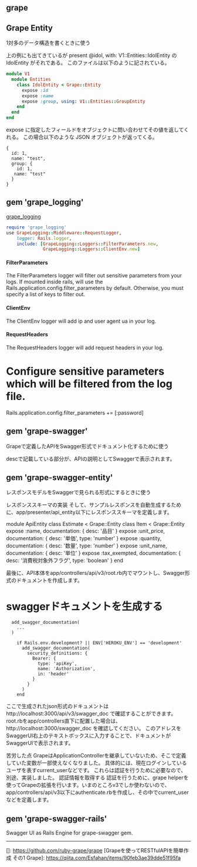 ## grape


## Grape Entity

1対多のデータ構造を書くときに使う

上の例にも出てきているが present @idol, with: V1::Entities::IdolEntity の IdolEntity がそれである。 このファイルは以下のように記されている。


```ruby
module V1
  module Entities
    class IdolEntity < Grape::Entity
      expose :id
      expose :name
      expose :group, using: V1::Entities::GroupEntity
    end
  end
end
```

expose に指定したフィールドをオブジェクトに問い合わせてその値を返してくれる。 この場合以下のような JSON オブジェクトが返ってくる。

```
{
  id: 1,
  name: "test",
  group: {
    id: 1,
   name: "test"
  }
}
```


## gem 'grape_logging'

[grape_logging]

```ruby
require 'grape_logging'
use GrapeLogging::Middleware::RequestLogger,
    logger: Rails.logger,
    include: [GrapeLogging::Loggers::FilterParameters.new,
              GrapeLogging::Loggers::ClientEnv.new]
```

#### FilterParameters
The FilterParameters logger will filter out sensitive parameters from your logs. If mounted inside rails, will use the Rails.application.config.filter_parameters by default. Otherwise, you must specify a list of keys to filter out.

#### ClientEnv
The ClientEnv logger will add ip and user agent ua in your log.

#### RequestHeaders
The RequestHeaders logger will add request headers in your log.

# Configure sensitive parameters which will be filtered from the log file.
Rails.application.config.filter_parameters += [:password]



## gem 'grape-swagger'
Grapeで定義したAPIをSwagger形式でドキュメント化するために使う

descで記載している部分が、APIの説明としてSwaggerで表示されます。

## gem 'grape-swagger-entity'
レスポンスモデルをSwaggerで見られる形式にするときに使う

レスポンススキーマの実装
そして、サンプルレスポンスを自動生成するために、app/presenter/api_entity以下にレスポンススキーマを定義します。

module ApiEntity
  class Estimate < Grape::Entity
    class Item < Grape::Entity
      expose :name, documentation: { desc: '品目' }
      expose :unit_price, documentation: { desc: '単価', type: 'number' }
      expose :quantity, documentation: { desc: '数量', type: 'number' }
      expose :unit_name, documentation: { desc: '単位' }
      expose :tax_exempted, documentation: { desc: '消費税対象外フラグ', type: 'boolean' }
    end

最後に、API本体をapp/controllers/api/v3/root.rb内でマウントし、Swagger形式のドキュメントを作成します。


# swaggerドキュメントを生成する
      add_swagger_documentation(
        ...
      )

```
    if Rails.env.development? || ENV['HEROKU_ENV'] == 'development'
      add_swagger_documentation(
        security_definitions: {
          Bearer: {
            type: 'apiKey',
            name: 'Authorization',
            in: 'header'
          }
        }
      )
    end
```

ここで生成されたjson形式のドキュメントは http://localhost:3000/api/v3/swagger_doc で確認することができます。
root.rbをapp/controllers直下に配置した場合は、 http://localhost:3000/swagger_doc を確認してください。
このアドレスをSwaggerUI右上のテキストボックスに入力することで、ドキュメントがSwaggerUIで表示されます。

苦労した点
GrapeはApplicationControllerを継承していないため、そこで定義していた変数が一部使えなくなりました。 具体的には、現在ログインしているユーザを表すcurrent_userなどです。 これらは認証を行うために必要なので、別途、実装しました。
認証情報を取得する
認証を行うために、grape helperを使ってGrapeの拡張を行います。いまのところv3でしか使わないので、app/controllers/api/v3以下にauthenticate.rbを作成し、その中でcurrent_userなどを定義します。

## gem 'grape-swagger-rails'

Swagger UI as Rails Engine for grape-swagger gem.

---

[grape_logging]: https://github.com/aserafin/grape_logging
[Grape + Grape Entity で作る API]: https://h-piiice16.hatenablog.com/entry/2019/11/29/105434
[]: https://github.com/ruby-grape/grape
[Grapeを使ってRESTfulAPIを簡単作成 その1 Grape]: https://qiita.com/Esfahan/items/90feb3ae39dde51f95fa

[Grape+SwaggerでAPIのドキュメント作成を自動化した]: https://tech.misoca.jp/entry/2016/12/22/110000